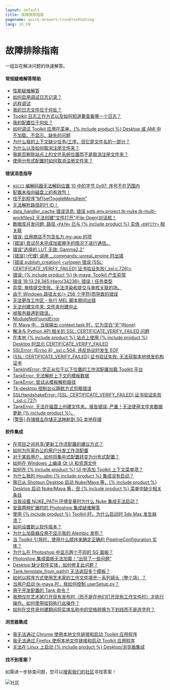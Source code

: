 ```yaml
---
layout: default
title: 故障排除指南
pagename: quick-answers-troubleshooting
lang: zh_CN
---
```


故障排除指南
===

一组旨在解决问题的快速解答。

#### 常规疑难解答帮助

- [性能疑难解答](./troubleshooting/performance-troubleshooting.md)
- [如何启用调试日志记录？](./troubleshooting/turn-debug-logging-on.md)
- [远程调试](https://community.shotgridsoftware.com/t/remote-debugging/3869)
- [我的日志文件位于何处？](./troubleshooting/where-are-my-log-files.md)
- [Toolkit 日志工作方式以及如何知道要查看哪一个日志？](https://community.shotgridsoftware.com/t/how-do-the-toolkit-logs-work-and-how-do-i-know-which-one-to-look-at/6721)
- [我的配置位于何处？](https://community.shotgridsoftware.com/t/ive-asked-a-client-for-their-config-but-they-dont-know-where-it-is/6729)
- [如何调试 Toolkit 应用在菜单、{% include product %} Desktop 或 AMI 中不加载、不显示、缺失的问题](https://community.shotgridsoftware.com/t/how-to-debug-toolkit-apps-not-loading-showing-up-missing-in-the-menus-shotgun-desktop-or-the-amis/6739)
- [为什么我的上下文缺少任务/工序，但它是文件名的一部分？](./troubleshooting/context-missing-task-step.md)
- [为什么以及如何取消注册文件夹？](https://community.shotgridsoftware.com/t/toolkit-episode-sequence-shot-task/4604)
- [我能否删除站点上的文件系统位置而不是取消注册文件夹？](https://community.shotgridsoftware.com/t/unregistering-folders-in-tank-vs-moving-file-system-locations-to-trash/536)
- [使用分布式配置时如何取消注册文件夹？](https://community.shotgridsoftware.com/t/how-can-i-unregister-folders-when-using-a-distributed-config)

#### 错误消息指导
- [`ASCII` 编解码器无法解码位置 10 中的字节 0x97: 序号不在范围内](./troubleshooting/ascii-error-message.md)
- [配置未指向磁盘上的有效包！](./troubleshooting/configurations-does-not-point-to-valid-bundle-on-disk.md)
- [找不到程序“MTsetToggleMenuItem”](./troubleshooting/mtsettogglemenuitem-error-message.md)
- [无法解析路径的行 ID！](./troubleshooting/row-id-error-message.md)
- [data_handler_cache 错误消息: 错误 sgtk.env.project.tk-nuke.tk-multi-workfiles2 无法创建“文件打开”(File Open)对话框！](./troubleshooting/data-handler-cache-error-message.md)
- [数据库并发问题: 路径 `<PATH>` 已与 {% include product %} 实体 `<ENTITY>` 相关联](./troubleshooting/path-associated-error-message.md)
- [错误: 应用商店不包含名为 my-app 的项](./troubleshooting/myapp-appstore-error-message.md)
- [[错误] 尝试在未完成加密握手的情况下进行通信。](./troubleshooting/encryption-handshake-error-message.md)
- [错误“选择的 LUT 无效: Gamma2.2”](./troubleshooting/invalid-lut-error-message.md)
- [[错误] [代理] 调用 __commands::unreal_engine 时出错](./troubleshooting/unreal-proxy-error-message.md)
- [[错误 publish_creation] <urlopen 错误 [SSL: CERTIFICATE_VERIFY_FAILED] 证书验证失败(_ssl.c:726)>](./troubleshooting/publish-certificate-fail-error-message.md)
- [错误: {% include product %} tk-maya: Toolkit 产生异常](./troubleshooting/tk-maya-exception-error-message.md)
- [错误 18:13:28.365:Hiero(34236): 错误！任务类型](./troubleshooting/hiero-task-type-error-message.md)
- [异常: 审核提交失败。无法渲染和提交与审核关联的场。](./troubleshooting/review-submission-error-message.md)
- [由于 Windows 路径太长(> 256 个字符)而导致的错误](./troubleshooting/paths-long-error-message.md)
- [无法更改工作区 - 执行 MEL 脚本期间出错](./troubleshooting/error-during-execution-mel-script.md)
- [无法创建文件夹: 文件夹创建中止](./troubleshooting/folder-creation-aborded.md)
- [帧服务器遇到错误。](./troubleshooting/frame-server-error.md)
- [ModuleNotFoundError](./troubleshooting/modulenotfounderror-error.md)
- [在 Maya 中，当我输出 context.task 时，它为空白“无”(None)](./troubleshooting/maya-context-task-empty-none-error.md)
- [解决与 Python API 相关的 SSL: CERTIFICATE_VERIFY_FAILED 问题](./troubleshooting/fix-ssl-certificate-verify-failed.md)
- [在本地 {% include product %} 站点上使用 {% include product %} Desktop 时显示 CERTIFICATE_VERIFY_FAILED](./troubleshooting/certificate-fail-local-error-message.md)
- [SSLError: [Errno 8] _ssl.c:504: 违反协议时发生 EOF](./troubleshooting/eof-occurred-violation-protocol-tls.md)
- [[SSL: CERTIFICATE_VERIFY_FAILED] 证书验证失败: 无法获取本地颁发机构证书](./troubleshooting/unable-to-get-local-issuer-certificate-error.md)
- [TankInitError: 您正从位于以下位置的工作流配置加载 Toolkit 平台](./troubleshooting/tankinit-error-pipeline-config-location.md)
- [TankError: 无法解析上下文的模板数据](./troubleshooting/tankerror-cannot-resolve-template-data-error.md)
- [TankError: 尝试从模板解析路径](./troubleshooting/tankerror-tried-to-resolve-a-path.md)
- [Tk-desktop 控制台以静默方式忽略错误](./troubleshooting/tk-desktop-console-silently-ignoring-errors.md)
- [SSLHandshakeError: [SSL: CERTIFICATE_VERIFY_FAILED] 证书验证失败(_ssl.c:727)](./troubleshooting/sslhandshakeerror-ssl-certificate-verify-failed.md)
- [TankError: 无法在磁盘上创建文件夹。报告错误: 严重！无法使用文件夹数据更新 {% include product %}。](./troubleshooting/could-not-update-with-folder-data.md)
- [[警告] 存储根主存储无法映射到 SG 本地存储](./troubleshooting/storage-root-primary-error-message.md)


#### 软件集成
- [在项目之间共享/更新工作流配置的建议方式？](https://community.shotgridsoftware.com/t/recommended-way-to-share-update-pipeline-configurations-between-projects/5609)
- [如何为在家办公的用户分发工作流配置](https://community.shotgridsoftware.com/t/distributing-your-pipeline-configuration-to-users-working-from-home/7910)
- [对于某些用户，如何将集中式配置转变为分布式配置？](https://community.shotgridsoftware.com/t/turning-a-centralized-config-into-a-distributed-config-for-some-users/7744)
- [如何在 Windows 上编译 Qt UI 和资源文件](https://community.shotgridsoftware.com/t/how-to-compile-qt-ui-and-resource-files-on-windows/7099)
- [如何在 {% include product %} UI 中添加 Toolkit 上下文菜单项？](https://community.shotgridsoftware.com/t/toolkit-context-menu-items/8426)
- [为什么我的 Houdini {% include product %} 集成没有启动？](./troubleshooting/houdini-integrations-not-starting.md)
- [我已从 Shotgun Desktop 启动 Nuke/Maya 等，{% include product %} Desktop 启动 Nuke/Maya 等，但 {% include product %} 菜单中缺少相关条目](./troubleshooting/menu-entries-missing-in-launched-dcc.md)
- [当我设置 NUKE_PATH 环境变量时为什么 Nuke 集成无法启动？](./troubleshooting/nuke-path-environment-variable.md)
- [安装两种扩展时的 Photoshop 集成疑难解答](./troubleshooting/two-photoshop-shotgun-extensions.md)
- [使用 {% include product %} Toolkit 时，为什么启动时 3ds Max 发生崩溃？](./troubleshooting/3dsmax-crashes-on-startup.md)
- [如何设置默认软件版本？](https://community.shotgridsoftware.com/t/setting-a-default-software-version/1116)
- [为什么加载器应用不显示我的 Alembic 发布？](https://community.shotgridsoftware.com/t/why-is-the-loader-app-not-showing-my-alembic-publishes/906)
- [当 Toolkit 引导时，使用什么顺序来确定正确的 PipelineConfiguration 实体？](https://community.shotgridsoftware.com/t/when-toolkit-bootstraps-what-order-is-used-to-determine-the-correct-pipelineconfiguration-entity/7400)
- [为什么在 Photoshop 中显示两个不同的 SG 面板？](https://community.shotgridsoftware.com/t/why-do-i-get-two-different-sg-panels-in-photoshop/6976)
- [Photoshop 集成面板无法加载！“出现了一些问题”](https://community.shotgridsoftware.com/t/photoshop-integration-panel-is-stuck-loading-some-thing-went-wrong/6977)
- [Desktop 缺少软件实体，如何修复此问题？](https://community.shotgridsoftware.com/t/shotgun-deskop-missing-software-entities-help/858)
- [Tank.template_from_path() 无法返回多个模板？](https://community.shotgridsoftware.com/t/tank-template-from-path-cant-return-multiple-templates/614)
- [如何以程序方式使用艺术家的工作文件填充一系列镜头（整个场）？](https://community.shotgridsoftware.com/t/create-first-maya-workfile/3029)
- [当用户启动 tk-maya 时，我如何控制 userSetup.py？](https://community.shotgridsoftware.com/t/maya-usersetup-py/3993)
- [用于开发配置的 Tank 命令？](https://community.shotgridsoftware.com/t/tank-command-for-dev-config/3373)
- [我想仅在艺术家打开现有发布时（而不是在他们打开现有工作文件时）才执行操作。如何使用挂钩执行此操作？](https://community.shotgridsoftware.com/t/open-from-publish-in-tk-multi-workfiles2-scene-operation-hooks/352)
- [如何在文件夹创建期间将实体名称中的空格转换为下划线而不是连字符？](https://community.shotgridsoftware.com/t/how-do-i-convert-white-spaces-in-entity-names-to-underscores-and-not-hyphens-during-folder-creation/48)

#### 浏览器集成
- [我无法通过 Chrome 使用本地文件链接和启动 Toolkit 应用程序](./troubleshooting/cant-use-file-linking-toolkit-app-chrome.md)
- [我无法通过 Firefox 使用本地文件链接和启动 Toolkit 应用程序](./troubleshooting/cant-use-file-linking-toolkit-app-firefox.md)
- [无法在 Linux 上启动 {% include product %} Desktop/浏览器集成](./troubleshooting/browser-integration-fails-linux.md)

#### 找不到答案？
如需进一步排查问题，您可以[搜索我们的社区](https://community.shotgridsoftware.com)寻找答案！

![社区](images/search_community.gif)
